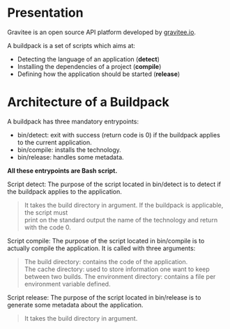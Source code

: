 # Presentation 

 Gravitee is an open source API platform developed by [gravitee.io](https://www.gravitee.io/).    
    
A buildpack is a set of scripts which aims at:    
  
 - Detecting the language of an application (**detect**)  
 - Installing the dependencies of a project (**compile**)  
 - Defining how the application should be started (**release**)  
  
# Architecture of a Buildpack

 A buildpack has three mandatory entrypoints:    
  
 - bin/detect: exit with success (return code is 0) if the buildpack
   applies to the current application.
 - bin/compile: installs the technology.
 - bin/release: handles some metadata.
  
**All these entrypoints are Bash script.**    
  
Script detect:   The purpose of the script located in bin/detect is to detect if the buildpack applies to the application.
>  It takes the build directory in argument. If the buildpack is applicable, the script must  
> print on the standard output the name of the technology and return  with the code 0.  

Script compile:   The purpose of the script located in bin/compile is to actually compile the application. It is called with three   arguments:      
> The build directory: contains the code of the application.   
> The cache directory: used to store information one want to keep between two builds.
> The environment directory: contains a  file per environment variable defined.

Script release:   The purpose of the script located in bin/release is to generate some metadata about the application. 
> It takes the build directory in argument.
